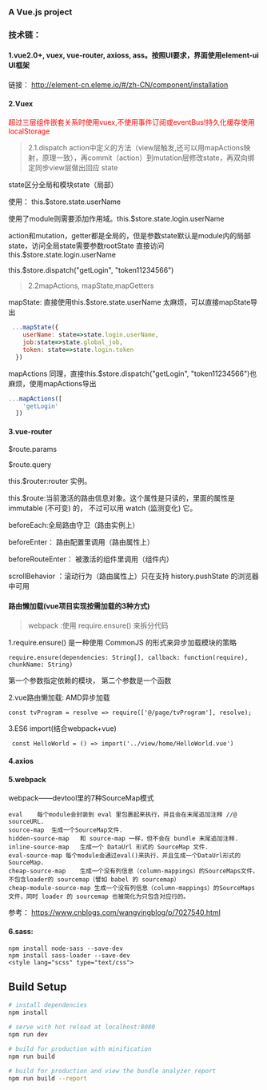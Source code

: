 ### A Vue.js project

### 技术链：
#### 1.vue2.0+, vuex, vue-router, axioss, ass。按照UI要求，界面使用element-ui UI框架
链接： http://element-cn.eleme.io/#/zh-CN/component/installation

#### 2.Vuex

<font color='red'>超过三层组件嵌套关系时使用vuex,不使用事件订阅或eventBus!持久化缓存使用localStorage</font>

>2.1.dispatch action中定义的方法（view层触发,还可以用mapActions映射，原理一致），再commit（action）到mutation层修改state，再双向绑定同步view层做出回应
state

state区分全局和模块state（局部）

使用： this.$store.state.userName

使用了module则需要添加作用域。this.$store.state.login.userName

action和mutation，getter都是全局的，但是参数state默认是module内的局部state，访问全局state需要参数rootState
直接访问
this.$store.state.login.userName

this.$store.dispatch("getLogin", "token11234566")

>2.2mapActions, mapState,mapGetters

mapState: 直接使用this.$store.state.userName 太麻烦，可以直接mapState导出
```js
 ...mapState({
    userName: state=>state.login.userName,
    job:state=>state.global_job,
    token: state=>state.login.token
  })
```
mapActions
同理，直接this.$store.dispatch("getLogin", "token11234566")也麻烦，使用mapActions导出
```js
...mapActions([
    'getLogin'
  ])
```

#### 3.vue-router
$route.params

$route.query

this.$router:router 实例。

this.$route:当前激活的路由信息对象。这个属性是只读的，里面的属性是 immutable (不可变) 的，
不过可以用 watch (监测变化) 它。

beforeEach:全局路由守卫（路由实例上）

beforeEnter： 路由配置里调用（路由属性上）

beforeRouteEnter： 被激活的组件里调用（组件内）

scrollBehavior ：滚动行为（路由属性上）只在支持 history.pushState 的浏览器中可用

#### 路由懒加载(vue项目实现按需加载的3种方式)
>webpack :使用 require.ensure() 来拆分代码

1.require.ensure() 是一种使用 CommonJS 的形式来异步加载模块的策略
```
require.ensure(dependencies: String[], callback: function(require), chunkName: String)
```
第一个参数指定依赖的模块，
第二个参数是一个函数

2.vue路由懒加载:
AMD异步加载
```
const tvProgram = resolve => require(['@/page/tvProgram'], resolve);
```

3.ES6 import(结合webpack+vue)
```
 const HelloWorld = () => import('../view/home/HelloWorld.vue')
```
#### 4.axios

#### 5.webpack
webpack——devtool里的7种SourceMap模式
```
eval	每个module会封装到 eval 里包裹起来执行，并且会在末尾追加注释 //@ sourceURL.
source-map	生成一个SourceMap文件.
hidden-source-map	和 source-map 一样，但不会在 bundle 末尾追加注释.
inline-source-map	生成一个 DataUrl 形式的 SourceMap 文件.
eval-source-map	每个module会通过eval()来执行，并且生成一个DataUrl形式的SourceMap.
cheap-source-map	生成一个没有列信息（column-mappings）的SourceMaps文件，不包含loader的 sourcemap（譬如 babel 的 sourcemap）
cheap-module-source-map	生成一个没有列信息（column-mappings）的SourceMaps文件，同时 loader 的 sourcemap 也被简化为只包含对应行的。
```

参考： https://www.cnblogs.com/wangyingblog/p/7027540.html

#### 6.sass:
```
npm install node-sass --save-dev
npm install sass-loader --save-dev
<style lang="scss" type="text/css">
```



## Build Setup

``` bash
# install dependencies
npm install

# serve with hot reload at localhost:8080
npm run dev

# build for production with minification
npm run build

# build for production and view the bundle analyzer report
npm run build --report
```



